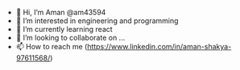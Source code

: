- 👋 Hi, I’m Aman @am43594
- 👀 I’m interested in engineering and programming
- 🌱 I’m currently learning react
- 💞️ I’m looking to collaborate on ...
- 📫 How to reach me (https://www.linkedin.com/in/aman-shakya-97611568/)

<!---
am43594/am43594 is a ✨ special ✨ repository because its `README.md` (this file) appears on your GitHub profile.
You can click the Preview link to take a look at your changes.
--->
